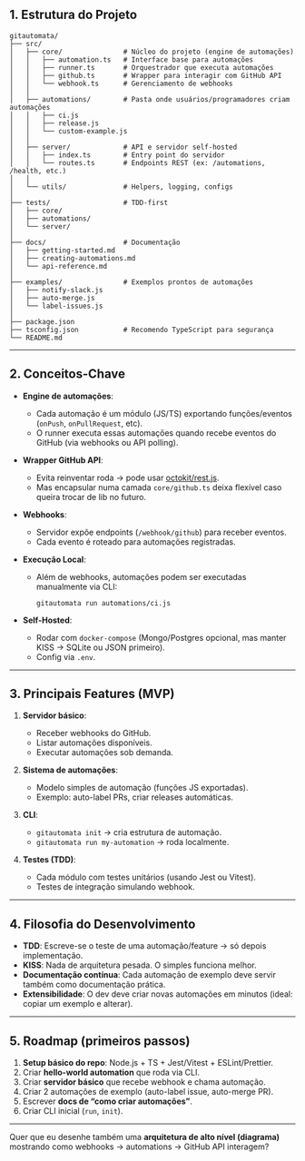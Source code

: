 ## 1. Estrutura do Projeto

```
gitautomata/
├── src/
│   ├── core/               # Núcleo do projeto (engine de automações)
│   │   ├── automation.ts   # Interface base para automações
│   │   ├── runner.ts       # Orquestrador que executa automações
│   │   ├── github.ts       # Wrapper para interagir com GitHub API
│   │   └── webhook.ts      # Gerenciamento de webhooks
│   │
│   ├── automations/        # Pasta onde usuários/programadores criam automações
│   │   ├── ci.js
│   │   ├── release.js
│   │   └── custom-example.js
│   │
│   ├── server/             # API e servidor self-hosted
│   │   ├── index.ts        # Entry point do servidor
│   │   └── routes.ts       # Endpoints REST (ex: /automations, /health, etc.)
│   │
│   └── utils/              # Helpers, logging, configs
│
├── tests/                  # TDD-first
│   ├── core/
│   ├── automations/
│   └── server/
│
├── docs/                   # Documentação
│   ├── getting-started.md
│   ├── creating-automations.md
│   └── api-reference.md
│
├── examples/               # Exemplos prontos de automações
│   ├── notify-slack.js
│   ├── auto-merge.js
│   └── label-issues.js
│
├── package.json
├── tsconfig.json           # Recomendo TypeScript para segurança
└── README.md
```

---

## 2. Conceitos-Chave

* **Engine de automações**:

  * Cada automação é um módulo (JS/TS) exportando funções/eventos (`onPush`, `onPullRequest`, etc).
  * O runner executa essas automações quando recebe eventos do GitHub (via webhooks ou API polling).

* **Wrapper GitHub API**:

  * Evita reinventar roda → pode usar [octokit/rest.js](https://github.com/octokit/rest.js).
  * Mas encapsular numa camada `core/github.ts` deixa flexível caso queira trocar de lib no futuro.

* **Webhooks**:

  * Servidor expõe endpoints (`/webhook/github`) para receber eventos.
  * Cada evento é roteado para automações registradas.

* **Execução Local**:

  * Além de webhooks, automações podem ser executadas manualmente via CLI:

    ```
    gitautomata run automations/ci.js
    ```

* **Self-Hosted**:

  * Rodar com `docker-compose` (Mongo/Postgres opcional, mas manter KISS → SQLite ou JSON primeiro).
  * Config via `.env`.

---

## 3. Principais Features (MVP)

1. **Servidor básico**:

   * Receber webhooks do GitHub.
   * Listar automações disponíveis.
   * Executar automações sob demanda.

2. **Sistema de automações**:

   * Modelo simples de automação (funções JS exportadas).
   * Exemplo: auto-label PRs, criar releases automáticas.

3. **CLI**:

   * `gitautomata init` → cria estrutura de automação.
   * `gitautomata run my-automation` → roda localmente.

4. **Testes (TDD)**:

   * Cada módulo com testes unitários (usando Jest ou Vitest).
   * Testes de integração simulando webhook.

---

## 4. Filosofia do Desenvolvimento

* **TDD**:
  Escreve-se o teste de uma automação/feature → só depois implementação.
* **KISS**:
  Nada de arquitetura pesada. O simples funciona melhor.
* **Documentação contínua**:
  Cada automação de exemplo deve servir também como documentação prática.
* **Extensibilidade**:
  O dev deve criar novas automações em minutos (ideal: copiar um exemplo e alterar).

---

## 5. Roadmap (primeiros passos)

1. **Setup básico do repo**: Node.js + TS + Jest/Vitest + ESLint/Prettier.
2. Criar **hello-world automation** que roda via CLI.
3. Criar **servidor básico** que recebe webhook e chama automação.
4. Criar 2 automações de exemplo (auto-label issue, auto-merge PR).
5. Escrever **docs de “como criar automações”**.
6. Criar CLI inicial (`run`, `init`).

---

Quer que eu desenhe também uma **arquitetura de alto nível (diagrama)** mostrando como webhooks → automations → GitHub API interagem?
